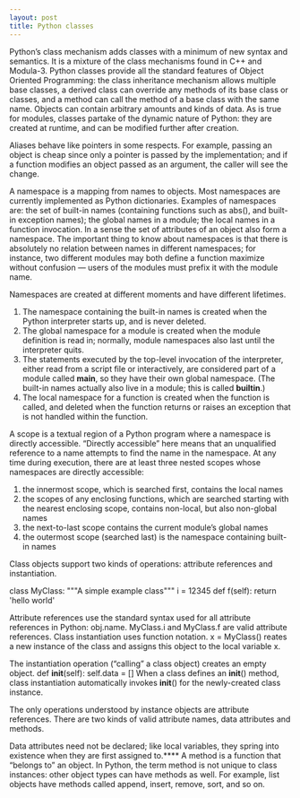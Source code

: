```yaml
---
layout: post
title: Python classes
---
```


  Python’s class mechanism adds classes with a minimum of new syntax and semantics. It is a mixture of the class mechanisms found in C++ and Modula-3. Python classes provide all the standard features of Object Oriented Programming: the class inheritance mechanism allows multiple base classes, a derived class can override any methods of its base class or classes, and a method can call the method of a base class with the same name. Objects can contain arbitrary amounts and kinds of data. As is true for modules, classes partake of the dynamic nature of Python: they are created at runtime, and can be modified further after creation.
  
  Aliases behave like pointers in some respects. For example, passing an object is cheap since only a pointer is passed by the implementation; and if a function modifies an object passed as an argument, the caller will see the change.
  
  A namespace is a mapping from names to objects. Most namespaces are currently implemented as Python dictionaries. Examples of namespaces are: 
  the set of built-in names (containing functions such as abs(), and built-in exception names); 
  the global names in a module;
  the local names in a function invocation. 
  In a sense the set of attributes of an object also form a namespace. 
The important thing to know about namespaces is that there is absolutely no relation between names in different namespaces; for instance, two different modules may both define a function maximize without confusion — users of the modules must prefix it with the module name.
  
  Namespaces are created at different moments and have different lifetimes.
1. The namespace containing the built-in names is created when the Python interpreter starts up, and is never deleted.
2. The global namespace for a module is created when the module definition is read in; normally, module namespaces also last until the interpreter quits.
3. The statements executed by the top-level invocation of the interpreter, either read from a script file or interactively, are considered part of a module called __main__, so they have their own global namespace. (The built-in names actually also live in a module; this is called __builtin__.)
4. The local namespace for a function is created when the function is called, and deleted when the function returns or raises an exception that is not handled within the function. 

  A scope is a textual region of a Python program where a namespace is directly accessible. “Directly accessible” here means that an unqualified reference to a name attempts to find the name in the namespace.
  At any time during execution, there are at least three nested scopes whose namespaces are directly accessible:
1. the innermost scope, which is searched first, contains the local names
2. the scopes of any enclosing functions, which are searched starting with the nearest enclosing scope, contains      non-local, but also non-global names
3. the next-to-last scope contains the current module’s global names
4. the outermost scope (searched last) is the namespace containing built-in names

Class objects support two kinds of operations: attribute references and instantiation. 

class MyClass:
    """A simple example class"""
    i = 12345
    def f(self):
        return 'hello world'
        
Attribute references use the standard syntax used for all attribute references in Python: obj.name. MyClass.i and MyClass.f are valid attribute references.
Class instantiation uses function notation. x = MyClass() reates a new instance of the class and assigns this object to the local variable x.

The instantiation operation (“calling” a class object) creates an empty object.
def __init__(self):
    self.data = []
When a class defines an __init__() method, class instantiation automatically invokes __init__() for the newly-created class instance.

The only operations understood by instance objects are attribute references. There are two kinds of valid attribute names, data attributes and methods.

Data attributes need not be declared; like local variables, they spring into existence when they are first assigned to.****
A method is a function that “belongs to” an object. In Python, the term method is not unique to class instances: other object types can have methods as well. For example, list objects have methods called append, insert, remove, sort, and so on.


